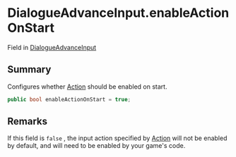 # DialogueAdvanceInput.enableActionOnStart

Field in [DialogueAdvanceInput](api/csharp/yarn.unity.dialogueadvanceinput.md)

## Summary


Configures whether  <a href="yarn.unity.dialogueadvanceinput.action.md">Action</a>  should be enabled on start.


```csharp
public bool enableActionOnStart = true;
```

## Remarks


If this field is  <code>false</code> , the input action specified
by  <a href="yarn.unity.dialogueadvanceinput.action.md">Action</a>  will not be enabled by default, and will
need to be enabled by your game's code.


